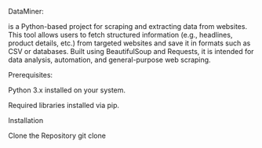 DataMiner: 

is a Python-based project for scraping and extracting data from websites. This tool allows users to fetch structured information (e.g., headlines, product details, etc.) from targeted websites and save it in formats such as CSV or databases. Built using BeautifulSoup and Requests, it is intended for data analysis, automation, and general-purpose web scraping.

Prerequisites:

Python 3.x installed on your system.

Required libraries installed via pip.


Installation

Clone the Repository git clone 
